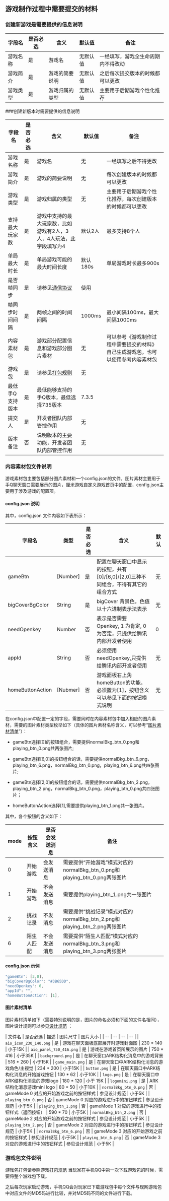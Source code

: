 ## 游戏制作过程中需要提交的材料

### 创建新游戏是需要提供的信息说明
|  字段名  | 是否必选 |      含义      |  默认值  |                备注                |
| -------- | -------- | -------------- | -------- | ---------------------------------- |
| 游戏名称 | 是       | 游戏名         | 无默认值 | 一经填写，游戏全生命周期内不得改动 |
| 游戏简介 | 是       | 游戏的简要说明 | 无默认值 | 之后每次提交版本的时候都可以更改   |
| 游戏类型 | 是       | 游戏归属的类型 | 无默认值 | 主要用于后期游戏个性化推荐         |


###创建新版本时需要提供的信息说明

|     字段名      | 是否必选 |                                    含义                                     |  默认值  |                                       备注                                       |
| --------------- | -------- | --------------------------------------------------------------------------- | -------- | -------------------------------------------------------------------------------- |
| 游戏名称        | 是       | 游戏名                                                                      | 无       | 一经填写之后不得更改                                                             |
| 游戏简介        | 是       | 游戏的简要说明                                                              | 无       | 每次创建版本的时候都可以更改                                                     |
| 游戏类型        | 是       | 游戏归属的类型                                                              | 无       | 主要用于后期游戏个性化推荐，每次创建版本的时候都可以更改                         |
| 支持最大玩家数  | 是       | 游戏中支持的最大玩家数，比如游戏有2人，3人，4人玩法，此字段填写为4          | 默认2人  | 最多支持8个人                                                                    |
| 单局最大时长    | 是       | 单局游戏可能的最大时间长度                                                  | 默认180s | 单局游戏时长最多900s                                                             |
| 是否帧同步      | 是       | 请参见[通信协议](http://hudong.qq.com/docs/engine/room/room-protocol.html ) | 使用     |                                                                                  |
| 帧同步时间间隔  | 是       | 两帧之间的时间间隔                                                          | 1000ms   | 最小间隔100ms，最大间隔1000ms                                                    |
| 内容素材包      | 是       | 游戏部分配置信息和游戏部分图片素材                                          | 无       | 可以参考《游戏制作过程中需要提交的材料》自己生成游戏包，也可以使用参考内容素材包 |
| 游戏包          | 是       | 请参见[打包规则](http://hudong.qq.com/docs/engine/mqq/package.html)         | 无       |                                                                                  |
| 最低手Q支持版本 | 是       | 最低能够支持的手Q版本，最低选择735版本                                      | 7.3.5    |                                                                                  |
| 提交人          | 是       | 开发者团队内部管控作用                                                      | 无       |                                                                                  |
| 版本备注        | 否       | 说明版本的主要功能，开发者团队内部管控作用                                  | 无       | | |


### 内容素材包文件说明


游戏素材包主要包括部分图片素材和一个config.json的文件，图片素材主要用于手Q聊天窗口需要展示的图片，厘米游戏自定义游戏首页中的配置，config.json主要用于涉及游戏的配置项。

#### config.json 说明

其中，config.json 文件内容如下表所示：

|      字段名      |   类型   | 是否必选 |                                       含义                                        | 默认 |
| ---------------- | -------- | -------- | --------------------------------------------------------------------------------- | ---- |
| gameBtn          | [Number] | 是       | 配置在聊天窗口中显示的按钮，共有[0]/[6,0]/[2,0]三种不同组合，不得有其它的组合方式 | 无   |
| bigCoverBgColor  | String   | 是       | bigCover 背景色，色值以十六进制表示法表示                                         | 无   |
| needOpenkey      | Number   | 否       | 表示是否需要 Openkey, 1 为肯定, 0 为否定，只提供给腾讯内部开发者使用              | 0    |
| appId            | String   | 否       | 必须使用needOpenkey,只提供给腾讯内部开发者使用                                    | 无   |
| homeButtonAction | [Nubmer] | 否       | 游戏面板右上角homeButton的功能，必须置为[1]，按钮含义可以参见下面的按钮模式说明   | 无   |

在config.json中配置一定的字段，需要同时在内容素材包中加入相应的图片素材，需要的图片素材类型枚举如下（具体的图片素材名称含义，可以参考“[图片素材清单](#图片素材清单)”）：

* gameBtn选择[0]的按钮组合，需要提供normalBkg_btn_0.png和playing_btn_0.png共两张图片;

* gameBtn选择[6,0]的按钮组合的话，需要提供normalBkg_btn_6.png，playing_btn_6.png，normalBkg_btn_0.png，playing_btn_6.png共四张图片;

* gameBtn选择[2,0]的按钮组合的话，需要提供normalBkg_btn_2.png，playing_btn_2.png，normalBkg_btn_0.png，playing_btn_0.png共四张图片；

* homeButtonAction选择[1],需要提供playing_btn_1.png共一张图片。

其中，各个按钮的含义如下：

| mode |  按钮含义  | 是否会发送消息 |                                     备注                                     |
| ---- | ---------- | -------------- | ---------------------------------------------------------------------------- |
| 0    | 开始游戏   | 会发送消息     | 需要提供“开始游戏”模式对应的normalBkg_btn_0.png和playing_btn_0.png两张图片   |
| 1    | 开始游戏   | 不会发送消息   | 需要提供playing_btn_1.png共一张图片                                          |
| 2    | 挑战记录   | 不发消息       | 需要提供“挑战记录”模式对应的normalBkg_btn_2.png和playing_btn_2.png两张图片   |
| 6    | 陌生人匹配 | 不会发送消息   | 需要提供“陌生人匹配”模式对应的normalBkg_btn_3.png和playing_btn_3.png两张图片 |


#### config.json 示例

```js
"gameBtn": [3,0],
"bigCoverBgColor": "#3B65DD",
"needOpenkey": 0,
"appId": "",
"homeButtonAction": [1],
```

#### 图片素材清单

图片素材清单如下（需要特别说明的是，图片的命名必须和下面的文件名相同），图片设计规则可以参见[设计规范](http://hudong.qq.com/docs/access/designRules.html) ：

|  文件名 | 是否必选 | 描述 | 图片尺寸 | 图片大小 |
| -- | -- | -- | -- |
| `aio_icon_230_140.png` | 是 | 游戏在聊天面板底部展开时游戏封面图 | 230 * 140 | 小于15K |
| `aio_panel_750_416.png` | 是 | 游戏在游戏首页所展示的图片 | 750 * 416 | 小于35K |
| `background.png` | 是 | 在聊天窗口ARK结构化消息中的游戏背景 | 516 * 260 | 小于15K |
| `game_main.png` | 是 | 在聊天窗口中ARK结构化消息的游戏角色/主视觉 | 234 * 200 | 小于15K |
| `button.png` | 是 | 在聊天窗口中ARK结构化消息的开始游戏按钮 | 130 * 62 | 小于10K |
| `logo.png` | 是 | 在聊天窗口中ARK结构化消息的游戏logo | 180 * 120 | 小于 15K |
| `logomini.png` | 是 | ARK 结构化消息游戏mini logo | 80 * 50 | 小于10K |
| `normalBkg_btn_0.png` | 否 | gameMode 0 对应的开始游戏之前的按钮样式 | 参见设计规范 | 小于5K |
| `playing_btn_0.png` | 否 | gameMode 0 对应的游戏进行中的按钮样式 | 参见设计规范  | 小于5K |
| `playing_btn_1.png` | 否 | gameMode 1 对应的游戏进行中的按钮样式（返回按钮） | 590 * 70 | 小于5K |
| `normalBkg_btn_2.png` | 否 | gameMode 2 对应的开始游戏之前的按钮样式 | 参见设计规范 | 小于5K |
| `playing_btn_2.png` | 否 | gameMode 2 对应的游戏进行中的按钮样式 | 参见设计规范 | 小于5K |
| `normalBkg_btn_6.png` | 否 | gameMode 3 对应的开始游戏之前的按钮样式 | 参见设计规范 | 小于5K |
| `playing_btn_6.png` | 否 | gameMode 3 对应的游戏进行中的按钮样式 | 参见设计规范 | 小于5K |


### 游戏包文件说明
游戏包打包请参照游戏[打包规范](http://hudong.qq.com/docs/engine/mqq/package.html)
当玩家在手机QQ中第一次下载游戏包的时候，需要将整个游戏包下载。

之后每次玩家启动游戏，手机QQ会对玩家已下载游戏包中每个文件与现网游戏包中对应文件的MD5码进行比较，并对MD5码不同的文件进行下载。